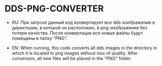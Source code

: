 # DDS-PNG-CONVERTER

* RU:
При запуске данный код конвертирует все dds-изображения в директории, в которой он расположен, в png-изображения без потери качества. После конвертации все новые файлы будут помещены в папку "PNG".

* EN:
When running, this code converts all dds images in the directory in which it is located to png images without loss of quality. After conversion, all new files will be placed in the "PNG" folder.

